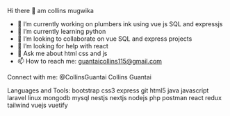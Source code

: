  Hi there 👋  am collins mugwika
- 🔭 I’m currently working on plumbers ink using vue js SQL and expressjs
- 🌱 I’m currently learning python
- 👯 I’m looking to collaborate on vue SQL and express projects
- 🤔 I’m looking for help with react
- 💬 Ask me about html css and js
- 📫 How to reach me: guantaicollins115@gmail.com

Connect with me:
@CollinsGuantai Collins Guantai


Languages and Tools:
bootstrap css3 express git html5 java javascript laravel linux mongodb mysql nestjs nextjs nodejs php postman react redux tailwind vuejs vuetify
